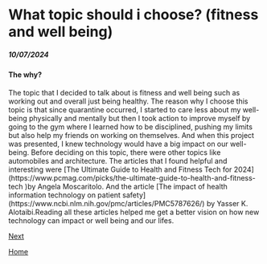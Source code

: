 # What topic should i choose? (fitness and well being)
##### 10/07/2024

#### The why?
<p>The topic that I decided to talk about is fitness and well being such as working out and overall just being healthy. The reason why I choose this topic is that since quarantine occurred, I started to care less about my well-being physically and mentally but then I took action to improve myself by going to the gym where I learned how to be disciplined, pushing my limits but also help my friends on working on themselves. And when this project was presented, I knew technology would have a big impact on our well-being. Before deciding on this topic, there were other topics like automobiles and architecture. The articles that I found helpful and interesting were [The Ultimate Guide to Health and Fitness Tech for 2024] (https://www.pcmag.com/picks/the-ultimate-guide-to-health-and-fitness-tech )by Angela Moscaritolo.
  And the article [The impact of health information technology on patient safety] (https://www.ncbi.nlm.nih.gov/pmc/articles/PMC5787626/) by Yasser K. Alotaibi.Reading all these articles helped me get a better vision on how new technology can impact or well being and our lifes.</p>

[Next](entry02.md)

[Home](../README.md)
